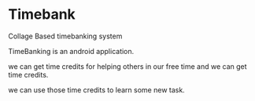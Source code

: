 # Timebank
Collage Based timebanking system

TimeBanking is an android application.

we can get time credits for helping others in our free time and we can get time credits.

we can use those time credits to learn some new task.
